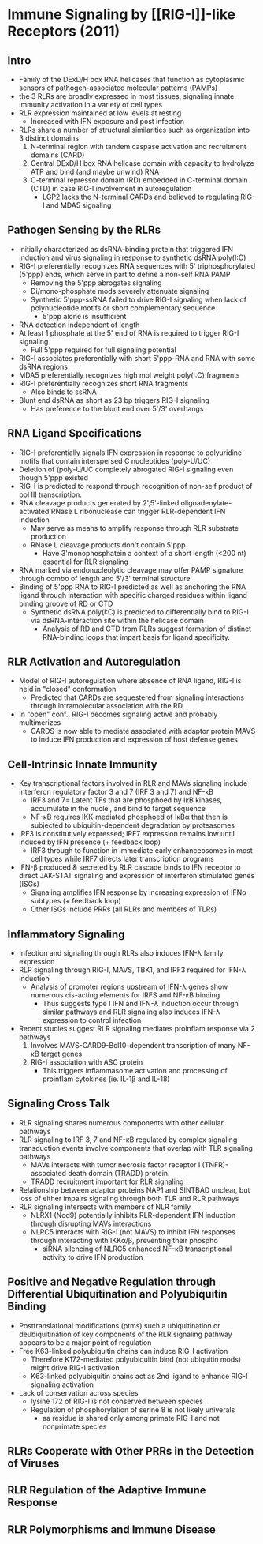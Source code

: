 # Immune Signaling by [[RIG-I]]-like Receptors (2011)

## Intro
- Family of the DExD/H box RNA helicases that function as cytoplasmic sensors of pathogen-associated molecular patterns (PAMPs)
- the 3 RLRs are broadly expressed in most tissues, signaling innate immunity activation in a variety of cell types
- RLR expression maintained at low levels at resting
	- Increased with IFN exposure and post infection
- RLRs share a number of structural similarities such as organization into 3 distinct domains
	1. N-terminal region with tandem caspase activation and recruitment domains (CARD)
	2. Central DExD/H box RNA helicase domain with capacity to hydrolyze ATP and bind (and maybe unwind) RNA
	3. C-terminal repressor domain (RD) embedded in C-terminal domain (CTD) in case RIG-I involvement in autoregulation
		- LGP2 lacks the N-terminal CARDs and believed to regulating RIG-I and MDA5 signaling
## Pathogen Sensing by the RLRs
- Initially characterized as dsRNA-binding protein that triggered IFN induction and virus signaling in response to synthetic dsRNA poly(I:C)
- RIG-I preferentially recognizes RNA sequences with 5' triphosphorylated (5'ppp) ends, which serve in part to define a non-self RNA PAMP
	- Removing the 5'ppp abrogates signaling
	- Di/mono-phosphate mods severely attenuate signaling
	- Synthetic 5'ppp-ssRNA failed to drive RIG-I signaling when lack of polynucleotide motifs or short complementary sequence
		- 5'ppp alone is insufficient
- RNA detection independent of length
- At least 1 phosphate at the 5' end of RNA is required to trigger RIG-I signaling
	- Full 5'ppp required for full signaling potential
- RIG-I associates preferentially with short 5'ppp-RNA and RNA with some dsRNA regions
- MDA5 preferentially recognizes high mol weight poly(I:C) fragments
- RIG-I preferentially recognizes short RNA fragments
	- Also binds to ssRNA
- Blunt end dsRNA as short as 23 bp triggers RIG-I signaling 
	- Has preference to the blunt end over 5'/3' overhangs
## RNA Ligand Specifications
- RIG-I preferentially signals IFN expression in response to polyuridine motifs that contain interspersed C nucleotides (poly-U/UC)
- Deletion of (poly-U/UC completely abrogated RIG-I signaling even though 5'ppp existed
- RIG-I is predicted to respond through recognition of non-self product of pol III transcription.
- RNA cleavage products generated by 2',5'-linked oligoadenylate-activated RNase L ribonuclease can trigger RLR-dependent IFN induction
	- May serve as means to amplify response through RLR substrate production
	- RNase L cleavage products don't contain 5'ppp
		- Have 3'monophosphatein a context of a short length (<200 nt) essential for RLR signaling
- RNA marked via endonucleolytic cleavage may offer PAMP signature through combo of length and 5'/3' terminal structure
- Binding of 5'ppp RNA to RIG-I predicted as well as anchoring the RNA ligand through interaction with specific charged residues within ligand binding groove of RD or CTD
	- Synthetic dsRNA poly(I:C) is predicted to differentially bind to RIG-I via dsRNA-interaction site within the helicase domain
		- Analysis of RD and CTD from RLRs suggest formation of distinct RNA-binding loops that impart basis for ligand specificity.
## RLR Activation and Autoregulation
- Model of RIG-I autoregulation where absence of RNA ligand, RIG-I is held in "closed" conformation
	- Predicted that CARDs are sequestered from signaling interactions through intramolecular association with the RD
- In "open" conf., RIG-I becomes signaling active and probably multimerizes
	- CARDS is now able to mediate associated with adaptor protein MAVS to induce IFN production and expression of host defense genes
## Cell-Intrinsic Innate Immunity 
- Key transcriptional factors involved in RLR and MAVs signaling include interferon regulatory factor 3 and 7 (IRF 3 and 7) and NF-κB
	- IRF3 and 7= Latent TFs that are phosphoed by IκB kinases, accumulate in the nuclei, and bind to target sequence
	- NF-κB requires IKK-mediated phosphoed of IκBα that then is subjected to ubiquitin-dependent degradation by proteasomes
- IRF3 is constitutively expressed; IRF7 expression remains low until induced by IFN presence (+ feedback loop)
	- IRF3 through to function in immediate early enhanceosomes in most cell types while IRF7 directs later transcription programs
- IFN-β produced & secreted by RLR cascade binds to IFN receptor to direct JAK-STAT signaling and expression of interferon stimulated genes (ISGs)
	- Signaling amplifies IFN response by increasing expression of IFNα subtypes (+ feedback loop)
	- Other ISGs include PRRs (all RLRs and members of TLRs)
## Inflammatory Signaling
- Infection and signaling through RLRs also induces IFN-λ family expression
- RLR signaling through RIG-I, MAVS, TBK1, and IRF3 required for IFN-λ induction
	- Analysis of promoter regions upstream of IFN-λ genes show numerous cis-acting elements for IRFS and NF-κB binding
		- Thus suggests type I IFN and IFN-λ induction occur through similar pathways and RLR signaling also induces IFN-λ expression to control infection
- Recent studies suggest RLR signaling mediates proinflam response via 2 pathways
	1. Involves MAVS-CARD9-Bcl10-dependent transcription of many NF-κB target genes
	2. RIG-I association with ASC protein
		- This triggers inflammasome activation and processing of proinflam cytokines (ie. IL-1β and IL-18)
## Signaling Cross Talk
- RLR signaling shares numerous components with other cellular pathways
- RLR signaling to IRF 3, 7 and NF-κB regulated by complex signaling transduction events involve components that overlap with TLR signaling pathways
	- MAVs interacts with tumor necrosis factor receptor I (TNFR)-associated death domain (TRADD) protein.
	- TRADD recruitment important for RLR signaling
- Relationship between adaptor proteins NAP1 and SINTBAD unclear, but loss of either impairs signaling through both TLR and RLR pathways 
- RLR signaling intersects with members of NLR family
	- NLRX1 (Nod9) potentially inhibits RLR-dependent IFN induction through disrupting MAVs interactions
	- NLRC5 interacts with RIG-I (not MAVS) to inhibit IFN responses through interacting with IKKα/β, preventing their phospho
		- siRNA silencing of NLRC5 enhanced NF-κB transcriptional activity to drive IFN production
## Positive and Negative Regulation through Differential Ubiquitination and Polyubiquitin Binding
- Posttranslational modifications (ptms) such a ubiquitination or deubiquitination of key components of the RLR signaling pathway appears to be a major point of regulation
- Free K63-linked polyubiquitin chains can induce RIG-I activation
	- Therefore K172-mediated polyubiquitin bind (not ubiquitin mods) might drive RIG-I activation
	- K63-linked polyubiquitin chains act as 2nd ligand to enhance RIG-I signaling activation
- Lack of conservation across species
	- lysine 172 of RIG-I is not conserved between species
	- Regulation of phosphorylation of serine 8 is not likely univerals
		- aa residue is shared only among primate RIG-I and not nonprimate species
## RLRs Cooperate with Other PRRs in the Detection of Viruses
## RLR Regulation of the Adaptive Immune Response
## RLR Polymorphisms and Immune Disease

